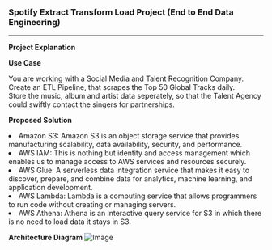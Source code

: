 ### Spotify Extract Transform Load Project (End to End Data Engineering) ###
********

**Project Explanation**


**Use Case** <br>
<p>You are working with a Social Media and Talent Recognition Company. <br>
Create an ETL Pipeline, that scrapes the Top 50 Global Tracks daily. <br>
Store the music, album and artist data seperately, so that the Talent Agency could swiftly contact the singers for partnerships. </p>


**Proposed Solution**<br>
<li>Amazon S3: Amazon S3 is an object storage service that provides manufacturing scalability, data availability, security, and performance.
<li>AWS IAM: This is nothing but identity and access management which enables us to manage access to AWS services and resources securely.
<li>AWS Glue: A serverless data integration service that makes it easy to discover, prepare, and combine data for analytics, machine learning, and application development.
<li>AWS Lambda: Lambda is a computing service that allows programmers to run code without creating or managing servers.
<li>AWS Athena: Athena is an interactive query service for S3 in which there is no need to load data it stays in S3.


**Architecture Diagram**
![Image](https://github.com/AshwanthSai/Spotify-ETL/blob/869cb41132d15914fdc6b5857898a5db64909617/Architecture%20Diagram.png)
